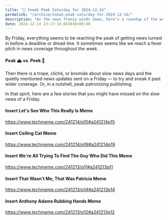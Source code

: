 ```yaml
---
title: "🔮 Sneak Peak Saturday for 2024-12-14"
permalink: "/archive/sneak-peak-saturday-for-2024-12-14/"
description: "As the news frenzy winds down, here’s a roundup of the week’s overlooked stories and memes."
date: 2024-12-14 23:17:14.663930+00:00
---
```


<p>By Friday, everything seems to be reaching the peak of getting news turned in before a deadline or dread-line. It sometimes seems like we reach a fever pitch in news coverage throughout the week.</p><h4>Peak 🏔️ vs. Peek 👀</h4><p>Then there is a trope, cliché, or bromide about slow news days and the quietly mentioned news updates sent on a Friday — to try and sneak it past wider coverage. Or, in a nutshell, peak patronizing publishing.</p><p>In that spirit, here are a few stories that you might have missed on the slow news of a Friday.</p><h4>Insert Let's See Who This Really Is Meme</h4><p><a target="_blank" rel="noopener noreferrer nofollow" href="https://www.techmeme.com/241214/p15#a241214p15">https://www.techmeme.com/241214/p15#a241214p15</a></p><h4>Insert Ceiling Cat Meme</h4><p><a target="_blank" rel="noopener noreferrer nofollow" href="https://www.techmeme.com/241214/p19#a241214p19">https://www.techmeme.com/241214/p19#a241214p19</a></p><h4>Insert We're All Trying To Find The Guy Who Did This Meme</h4><p><a target="_blank" rel="noopener noreferrer nofollow" href="https://www.techmeme.com/241213/p11#a241213p11">https://www.techmeme.com/241213/p11#a241213p11</a></p><h4>Insert That Wasn't Me, That Was Patricia Meme</h4><p><a target="_blank" rel="noopener noreferrer nofollow" href="https://www.techmeme.com/241213/p14#a241213p14">https://www.techmeme.com/241213/p14#a241213p14</a></p><h4>Insert Anthony Adams Rubbing Hands Meme</h4><p><a target="_blank" rel="noopener noreferrer nofollow" href="https://www.techmeme.com/241213/p12#a241213p12">https://www.techmeme.com/241213/p12#a241213p12</a></p>